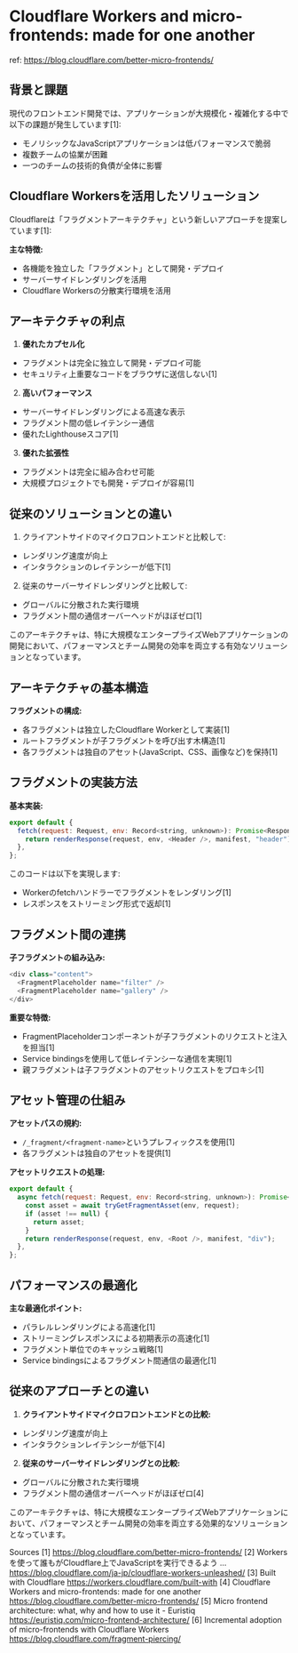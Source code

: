 # Cloudflare Workers and micro-frontends: made for one another

ref: <https://blog.cloudflare.com/better-micro-frontends/>

## 背景と課題

現代のフロントエンド開発では、アプリケーションが大規模化・複雑化する中で以下の課題が発生しています[1]:

- モノリシックなJavaScriptアプリケーションは低パフォーマンスで脆弱
- 複数チームの協業が困難
- 一つのチームの技術的負債が全体に影響

## Cloudflare Workersを活用したソリューション

Cloudflareは「フラグメントアーキテクチャ」という新しいアプローチを提案しています[1]:

**主な特徴:**

- 各機能を独立した「フラグメント」として開発・デプロイ
- サーバーサイドレンダリングを活用
- Cloudflare Workersの分散実行環境を活用

## アーキテクチャの利点

1. **優れたカプセル化**

- フラグメントは完全に独立して開発・デプロイ可能
- セキュリティ上重要なコードをブラウザに送信しない[1]

2. **高いパフォーマンス**

- サーバーサイドレンダリングによる高速な表示
- フラグメント間の低レイテンシー通信
- 優れたLighthouseスコア[1]

3. **優れた拡張性**

- フラグメントは完全に組み合わせ可能
- 大規模プロジェクトでも開発・デプロイが容易[1]

## 従来のソリューションとの違い

1. クライアントサイドのマイクロフロントエンドと比較して:

- レンダリング速度が向上
- インタラクションのレイテンシーが低下[1]

2. 従来のサーバーサイドレンダリングと比較して:

- グローバルに分散された実行環境
- フラグメント間の通信オーバーヘッドがほぼゼロ[1]

このアーキテクチャは、特に大規模なエンタープライズWebアプリケーションの開発において、パフォーマンスとチーム開発の効率を両立する有効なソリューションとなっています。

## アーキテクチャの基本構造

**フラグメントの構成:**

- 各フラグメントは独立したCloudflare Workerとして実装[1]
- ルートフラグメントが子フラグメントを呼び出す木構造[1]
- 各フラグメントは独自のアセット(JavaScript、CSS、画像など)を保持[1]

## フラグメントの実装方法

**基本実装:**

```javascript
export default {
  fetch(request: Request, env: Record<string, unknown>): Promise<Response> {
    return renderResponse(request, env, <Header />, manifest, "header");
  },
};
```

このコードは以下を実現します:

- Workerのfetchハンドラーでフラグメントをレンダリング[1]
- レスポンスをストリーミング形式で返却[1]

## フラグメント間の連携

**子フラグメントの組み込み:**

```javascript
<div class="content">
  <FragmentPlaceholder name="filter" />
  <FragmentPlaceholder name="gallery" />
</div>
```

**重要な特徴:**

- FragmentPlaceholderコンポーネントが子フラグメントのリクエストと注入を担当[1]
- Service bindingsを使用して低レイテンシーな通信を実現[1]
- 親フラグメントは子フラグメントのアセットリクエストをプロキシ[1]

## アセット管理の仕組み

**アセットパスの規約:**

- `/_fragment/<fragment-name>`というプレフィックスを使用[1]
- 各フラグメントは独自のアセットを提供[1]

**アセットリクエストの処理:**

```javascript
export default {
  async fetch(request: Request, env: Record<string, unknown>): Promise<Response> {
    const asset = await tryGetFragmentAsset(env, request);
    if (asset !== null) {
      return asset;
    }
    return renderResponse(request, env, <Root />, manifest, "div");
  },
};
```

## パフォーマンスの最適化

**主な最適化ポイント:**

- パラレルレンダリングによる高速化[1]
- ストリーミングレスポンスによる初期表示の高速化[1]
- フラグメント単位でのキャッシュ戦略[1]
- Service bindingsによるフラグメント間通信の最適化[1]

## 従来のアプローチとの違い

1. **クライアントサイドマイクロフロントエンドとの比較:**

- レンダリング速度が向上
- インタラクションレイテンシーが低下[4]

2. **従来のサーバーサイドレンダリングとの比較:**

- グローバルに分散された実行環境
- フラグメント間の通信オーバーヘッドがほぼゼロ[4]

このアーキテクチャは、特に大規模なエンタープライズWebアプリケーションにおいて、パフォーマンスとチーム開発の効率を両立する効果的なソリューションとなっています。

Sources
[1]  <https://blog.cloudflare.com/better-micro-frontends/>
[2] Workersを使って誰もがCloudflare上でJavaScriptを実行できるよう ... <https://blog.cloudflare.com/ja-jp/cloudflare-workers-unleashed/>
[3] Built with Cloudflare <https://workers.cloudflare.com/built-with>
[4] Cloudflare Workers and micro-frontends: made for one another <https://blog.cloudflare.com/better-micro-frontends/>
[5] Micro frontend architecture: what, why and how to use it - Euristiq <https://euristiq.com/micro-frontend-architecture/>
[6] Incremental adoption of micro-frontends with Cloudflare Workers <https://blog.cloudflare.com/fragment-piercing/>
